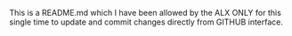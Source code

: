 This is a README.md which I have been allowed by the ALX ONLY for this single time to update and commit changes directly from GITHUB interface.
